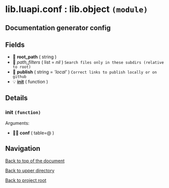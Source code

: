 # lib.luapi.conf : lib.object `(module)`

## Documentation generator config

## Fields

+ 📝 **root_path** ( string )
+ 📜 _path_filters_ ( list = *nil* )
	`Search files only in these subdirs (relative to root)`
+ 📝 **publish** ( string = *'local'* )
	`Correct links to publish locally or on github`
+ 💡 **[init][@>init]** ( function )

## Details

### init `(function)`

Arguments:

+ 👨‍👦 **conf** ( table=@ )

## Navigation

[Back to top of the document](#libluapiconf--libobject-module)

[Back to upper directory](..)

[Back to project root](/../..)

[@>init]: #init-function
[@]: #libluapiconf--libobject-module
